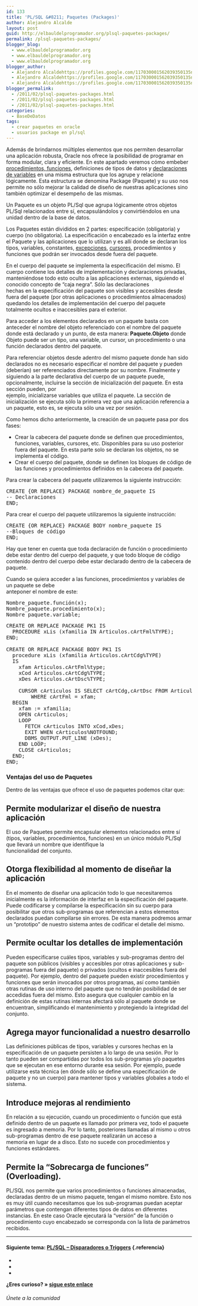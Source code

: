 ```yaml
---
id: 133
title: 'PL/SQL &#8211; Paquetes (Packages)'
author: Alejandro Alcalde
layout: post
guid: http://elbauldelprogramador.org/plsql-paquetes-packages/
permalink: /plsql-paquetes-packages/
blogger_blog:
  - www.elbauldelprogramador.org
  - www.elbauldelprogramador.org
  - www.elbauldelprogramador.org
blogger_author:
  - Alejandro Alcaldehttps://profiles.google.com/117030001562039350135noreply@blogger.com
  - Alejandro Alcaldehttps://profiles.google.com/117030001562039350135noreply@blogger.com
  - Alejandro Alcaldehttps://profiles.google.com/117030001562039350135noreply@blogger.com
blogger_permalink:
  - /2011/02/plsql-paquetes-packages.html
  - /2011/02/plsql-paquetes-packages.html
  - /2011/02/plsql-paquetes-packages.html
categories:
  - BaseDeDatos
tags:
  - crear paquetes en oracle
  - usuarios package en pl/sql
---
```

<div class="icosql">
</div>

Además de brindarnos múltiples elementos que nos permiten desarrollar una aplicación robusta, Oracle nos ofrece la posibilidad de programar en forma modular, clara y eficiente. En este apartado veremos cómo embeber [procedimientos, funciones][1], definiciones de tipos de datos y [declaraciones de variables][2] en una misma estructura que los agrupe y relacione lógicamente. Esta estructura se denomina Package (Paquete) y su uso nos permite no sólo mejorar la calidad de diseño de nuestras aplicaciones sino también optimizar el desempeño de las mismas.

Un Paquete es un objeto PL/Sql que agrupa lógicamente otros objetos PL/Sql relacionados entre sí, encapsulándolos y convirtiéndolos en una unidad dentro de la base de datos.  
  
<!--more-->

Los Paquetes están divididos en 2 partes: especificación (obligatoria) y cuerpo (no obligatoria). La especificación o encabezado es la interfaz entre el Paquete y las aplicaciones que lo utilizan y es allí donde se declaran los tipos, variables, constantes, [excepciones][3], [cursores][4], procedimientos y funciones que podrán ser invocados desde fuera del paquete.

En el cuerpo del paquete se implementa la especificación del mismo. El cuerpo contiene los detalles de implementación y declaraciones privadas, manteniéndose todo esto oculto a las aplicaciones externas, siguiendo el conocido concepto de “caja negra”. Sólo las declaraciones  
hechas en la especificación del paquete son visibles y accesibles desde fuera del paquete (por otras aplicaciones o procedimientos almacenados) quedando los detalles de implementación del cuerpo del paquete totalmente ocultos e inaccesibles para el exterior.

Para acceder a los elementos declarados en un paquete basta con anteceder el nombre del objeto referenciado con el nombre del paquete donde está declarado y un punto, de esta manera: **Paquete.Objeto** donde Objeto puede ser un tipo, una variable, un cursor, un procedimiento o una función declarados dentro del paquete.

Para referenciar objetos desde adentro del mismo paquete donde han sido declarados no es necesario especificar el nombre del paquete y pueden (deberían) ser referenciados directamente por su nombre. Finalmente y siguiendo a la parte declarativa del cuerpo de un paquete puede,  
opcionalmente, incluirse la sección de inicialización del paquete. En esta sección pueden, por  
ejemplo, inicializarse variables que utiliza el paquete. La sección de inicialización se ejecuta sólo la primera vez que una aplicación referencia a un paquete, esto es, se ejecuta sólo una vez por sesión.

Como hemos dicho anteriormente, la creación de un paquete pasa por dos fases:

  * Crear la cabecera del paquete donde se definen que procedimientos, funciones, variables, cursores, etc. Disponibles para su uso posterior fuera del paquete. En esta parte solo se declaran los objetos, no se implementa el código. 
  * Crear el cuerpo del paquete, donde se definen los bloques de código de las funciones y procedimientos definidos en la cabecera del paquete. 

Para crear la cabecera del paquete utilizaremos la siguiente instrucción:

<pre lang="plsql">CREATE {OR REPLACE} PACKAGE nombre_de_paquete IS
<span class="comentario">-- Declaraciones</span>
END;
</pre>



Para crear el cuerpo del paquete utilizaremos la siguiente instrucción:

<pre lang="plsql">CREATE {OR REPLACE} PACKAGE BODY nombre_paquete IS
<span class="comentario">--Bloques de código</span>
END;
</pre>



Hay que tener en cuenta que toda declaración de función o procedimiento debe estar dentro del cuerpo del paquete, y que todo bloque de código contenido dentro del cuerpo debe estar declarado dentro de la cabecera de paquete.

Cuando se quiera acceder a las funciones, procedimientos y variables de un paquete se debe  
anteponer el nombre de este:

<pre lang="plsql">Nombre_paquete.función(x);
Nombre_paquete.procedimiento(x);
Nombre_paquete.variable;
</pre>

<pre lang="plsql">CREATE OR REPLACE PACKAGE PK1 IS
  PROCEDURE xLis (xfamilia IN Articulos.cArtFml%TYPE);
END;

CREATE OR REPLACE PACKAGE BODY PK1 IS
  procedure xLis (xfamilia Articulos.cArtCdg%TYPE)
  IS
    xfam Articulos.cArtFml%type;
    xCod Articulos.cArtCdg%TYPE;
    xDes Articulos.cArtDsc%TYPE;
    
    CURSOR cArticulos IS SELECT cArtCdg,cArtDsc FROM Articulos
        WHERE cArtFml = xfam;
  BEGIN
    xfam := xfamilia;
    OPEN cArticulos;
    LOOP
      FETCH cArticulos INTO xCod,xDes;
      EXIT WHEN cArticulos%NOTFOUND;
      DBMS_OUTPUT.PUT_LINE (xDes);
    END LOOP;
    CLOSE cArticulos;
  END;
END;
</pre>



### Ventajas del uso de Paquetes



Dentro de las ventajas que ofrece el uso de paquetes podemos citar que:

## Permite modularizar el diseño de nuestra aplicación



El uso de Paquetes permite encapsular elementos relacionados entre sí (tipos, variables, procedimientos, funciones) en un único módulo PL/Sql que llevará un nombre que identifique la  
funcionalidad del conjunto.

## Otorga flexibilidad al momento de diseñar la aplicación



En el momento de diseñar una aplicación todo lo que necesitaremos inicialmente es la información de interfaz en la especificación del paquete. Puede codificarse y compilarse la especificación sin su cuerpo para posibilitar que otros sub-programas que referencian a estos elementos declarados puedan compilarse sin errores. De esta manera podremos armar un “prototipo” de nuestro sistema antes de codificar el detalle del mismo.

## Permite ocultar los detalles de implementación



Pueden especificarse cuáles tipos, variables y sub-programas dentro del paquete son públicos (visibles y accesibles por otras aplicaciones y sub-programas fuera del paquete) o privados (ocultos e inaccesibles fuera del paquete). Por ejemplo, dentro del paquete pueden existir procedimientos y funciones que serán invocados por otros programas, así como también otras rutinas de uso interno del paquete que no tendrán posibilidad de ser accedidas fuera del mismo. Esto asegura que cualquier cambio en la definición de estas rutinas internas afectará sólo al paquete donde se encuentran, simplificando el mantenimiento y protegiendo la integridad del conjunto.

## Agrega mayor funcionalidad a nuestro desarrollo



Las definiciones públicas de tipos, variables y cursores hechas en la especificación de un paquete persisten a lo largo de una sesión. Por lo tanto pueden ser compartidas por todos los sub-programas y/o paquetes que se ejecutan en ese entorno durante esa sesión. Por ejemplo, puede  
utilizarse esta técnica (en dónde sólo se define una especificación de paquete y no un cuerpo) para mantener tipos y variables globales a todo el sistema.

## Introduce mejoras al rendimiento



En relación a su ejecución, cuando un procedimiento o función que está definido dentro de un paquete es llamado por primera vez, todo el paquete es ingresado a memoria. Por lo tanto, posteriores llamadas al mismo u otros sub-programas dentro de ese paquete realizarán un acceso a  
memoria en lugar de a disco. Esto no sucede con procedimientos y funciones estándares.

## Permite la “Sobrecarga de funciones” (Overloading).



PL/SQL nos permite que varios procedimientos o funciones almacenadas, declaradas dentro de un mismo paquete, tengan el mismo nombre. Esto nos es muy útil cuando necesitamos que los sub-programas puedan aceptar parámetros que contengan diferentes tipos de datos en diferentes instancias. En este caso Oracle ejecutará la “versión” de la función o procedimiento cuyo encabezado se corresponda con la lista de parámetros recibidos.

* * *

#### Siguiente tema: [PL/SQL &#8211; Disparadores o Triggers][5] {.referencia}

<div class="sharedaddy">
  <div class="sd-content">
    <ul>
      <li>
        <a class="hastip" rel="nofollow" href="http://twitter.com/home?status=PL/SQL &#8211; Paquetes (Packages)+http://elbauldelprogramador.com/plsql-paquetes-packages/+V%C3%ADa+%40elbaulp" onclick="javascript:window.open(this.href, '', 'menubar=no,toolbar=no,resizable=yes,scrollbars=yes,height=600,width=600');return false;" title="Compartir en Twitter" target="_blank"><span class="iconbox-title"><i class="icon-twitter icon-2x"></i></span></a>
      </li>
      <li>
        <a class="hastip" rel="nofollow" href="http://www.facebook.com/sharer.php?u=http://elbauldelprogramador.com/plsql-paquetes-packages/&t=PL/SQL &#8211; Paquetes (Packages)+http://elbauldelprogramador.com/plsql-paquetes-packages/+V%C3%ADa+%40elbaulp" onclick="javascript:window.open(this.href, '', 'menubar=no,toolbar=no,resizable=yes,scrollbars=yes,height=600,width=600');return false;" title="Compartir en Facebook" target="_blank"><span class="iconbox-title"><i class="icon-facebook icon-2x"></i></span></a>
      </li>
      <li>
        <a class="hastip" rel="nofollow" href="https://plus.google.com/share?url=PL/SQL &#8211; Paquetes (Packages)+http://elbauldelprogramador.com/plsql-paquetes-packages/+V%C3%ADa+%40elbaulp" onclick="javascript:window.open(this.href, '', 'menubar=no,toolbar=no,resizable=yes,scrollbars=yes,height=600,width=600');return false;" title="Compartir en G+" target="_blank"><span class="iconbox-title"><i class="icon-google-plus icon-2x"></i></span></a>
      </li>
    </ul>
  </div>
</div>

<span id="socialbottom" class="highlight style-2">

<p>
  <strong>¿Eres curioso? » <a onclick="javascript:_gaq.push(['_trackEvent','random','click-random']);" href="/index.php?random=1">sigue este enlace</a></strong>
</p>

<h6>
  Únete a la comunidad
</h6>

<div class="iconsc hastip" title="2240 seguidores">
  <a href="http://twitter.com/elbaulp" target="_blank"><i class="icon-twitter"></i></a>
</div>

<div class="iconsc hastip" title="2452 fans">
  <a href="http://facebook.com/elbauldelprogramador" target="_blank"><i class="icon-facebook"></i></a>
</div>

<div class="iconsc hastip" title="0 +1s">
  <a href="http://plus.google.com/+Elbauldelprogramador" target="_blank"><i class="icon-google-plus"></i></a>
</div>

<div class="iconsc hastip" title="Repositorios">
  <a href="http://github.com/algui91" target="_blank"><i class="icon-github"></i></a>
</div>

<div class="iconsc hastip" title="Feed RSS">
  <a href="http://elbauldelprogramador.com/feed" target="_blank"><i class="icon-rss"></i></a>
</div></span>

 [1]: http://elbauldelprogramador.com/plsql-procedimientos-y-funciones/
 [2]: http://elbauldelprogramador.com/plsql-declaracion-de-variables/
 [3]: http://elbauldelprogramador.com/plsql-excepciones/
 [4]: http://elbauldelprogramador.com/plsql-cursores/
 [5]: http://elbauldelprogramador.com/plsql-disparadores-o-triggers/
